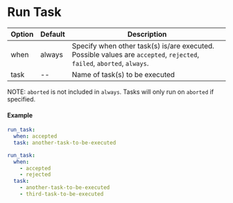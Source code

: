 # Run Task

| Option | Default | Description |
| --- | --- | --- |
| when | always | Specify when other task(s) is/are executed. Possible values are `accepted`, `rejected`, `failed`, `aborted`, `always`.|
| task | -- | Name of task(s) to be executed

NOTE: `aborted` is not included in `always`. Tasks will only run on `aborted` if specified.

#### Example

```yaml
run_task:
  when: accepted
  task: another-task-to-be-executed
```

```yaml
run_task:
  when: 
    - accepted
    - rejected
  task:
    - another-task-to-be-executed
    - third-task-to-be-executed
```
